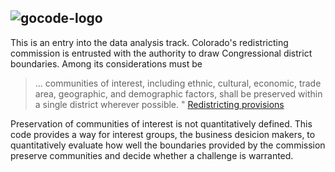 ##
![gocode-logo](https://cloud.githubusercontent.com/assets/100216/12792545/96727a8e-ca69-11e5-9b9a-cddfa80d1c4b.png)
--
This is an entry into the data analysis track.  Colorado's
redistricting commission is entrusted with the authority to draw
Congressional district boundaries.  Among its considerations must be 
>... communities of interest, including ethnic, cultural, economic,
>trade area, geographic, and demographic factors, shall be preserved
>within a single district wherever possible. " 
[Redistricting provisions](https://www.colorado.gov/pacific/cga-redistrict/constitutional-provisions)

Preservation of communities of interest is not quantitatively defined.
This code provides a way for interest groups, the business desicion
makers, to quantitatively evaluate how well the boundaries provided by
the commission preserve communities and decide whether a challenge is
warranted.
